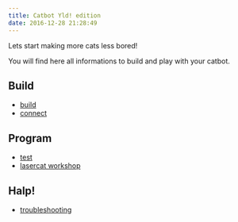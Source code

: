 ```yaml
---
title: Catbot Yld! edition
date: 2016-12-28 21:28:49
---
```


Lets start making more cats less bored!

You will find here all informations to build and play with your catbot.

## Build

- [build][1]
- [connect][2]


## Program
- [test][3]
- [lasercat workshop][4]

## Halp! 
- [troubleshooting][5]

[1]:/build
[2]:/connect
[3]:/test
[4]:/lasercat
[5]:/troubleshooting
